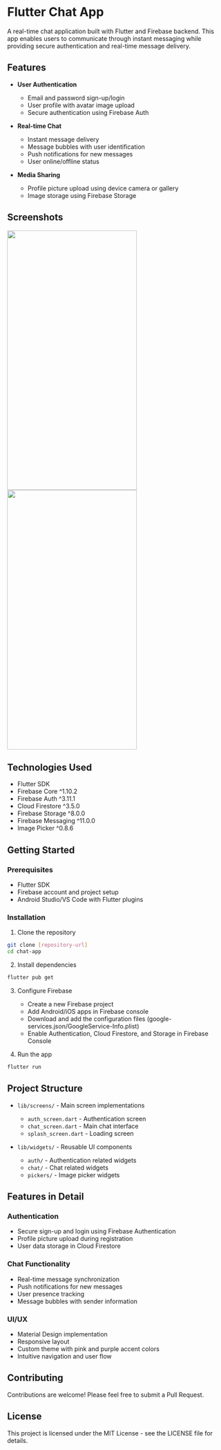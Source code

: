 # Flutter Chat App

A real-time chat application built with Flutter and Firebase backend. This app enables users to communicate through instant messaging while providing secure authentication and real-time message delivery.

## Features

- **User Authentication**
  - Email and password sign-up/login
  - User profile with avatar image upload
  - Secure authentication using Firebase Auth

- **Real-time Chat**
  - Instant message delivery
  - Message bubbles with user identification
  - Push notifications for new messages
  - User online/offline status

- **Media Sharing**
  - Profile picture upload using device camera or gallery
  - Image storage using Firebase Storage

## Screenshots

<img src="https://user-images.githubusercontent.com/92157668/210002004-fa470581-54f0-4743-8844-6abafcab2e5b.jpg" width="300" height="600"> <img src="https://user-images.githubusercontent.com/92157668/210003010-edbf50ca-7e8a-4678-825a-4cc60f8ba5d1.jpg" width="300" height="600">

## Technologies Used

- Flutter SDK
- Firebase Core ^1.10.2
- Firebase Auth ^3.11.1
- Cloud Firestore ^3.5.0
- Firebase Storage ^8.0.0
- Firebase Messaging ^11.0.0
- Image Picker ^0.8.6

## Getting Started

### Prerequisites

- Flutter SDK
- Firebase account and project setup
- Android Studio/VS Code with Flutter plugins

### Installation

1. Clone the repository
```bash
git clone [repository-url]
cd chat-app
```

2. Install dependencies
```bash
flutter pub get
```

3. Configure Firebase
   - Create a new Firebase project
   - Add Android/iOS apps in Firebase console
   - Download and add the configuration files (google-services.json/GoogleService-Info.plist)
   - Enable Authentication, Cloud Firestore, and Storage in Firebase Console

4. Run the app
```bash
flutter run
```

## Project Structure

- `lib/screens/` - Main screen implementations
  - `auth_screen.dart` - Authentication screen
  - `chat_screen.dart` - Main chat interface
  - `splash_screen.dart` - Loading screen

- `lib/widgets/` - Reusable UI components
  - `auth/` - Authentication related widgets
  - `chat/` - Chat related widgets
  - `pickers/` - Image picker widgets

## Features in Detail

### Authentication
- Secure sign-up and login using Firebase Authentication
- Profile picture upload during registration
- User data storage in Cloud Firestore

### Chat Functionality
- Real-time message synchronization
- Push notifications for new messages
- User presence tracking
- Message bubbles with sender information

### UI/UX
- Material Design implementation
- Responsive layout
- Custom theme with pink and purple accent colors
- Intuitive navigation and user flow

## Contributing

Contributions are welcome! Please feel free to submit a Pull Request.

## License

This project is licensed under the MIT License - see the LICENSE file for details.

